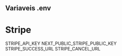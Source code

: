 ## Variaveis .env

# Stripe
STRIPE_API_KEY
NEXT_PUBLIC_STRIPE_PUBLIC_KEY
STRIPE_SUCCESS_URL
STRIPE_CANCEL_URL